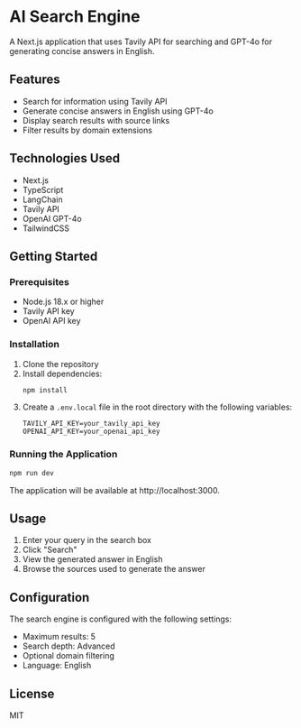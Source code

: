 # AI Search Engine

A Next.js application that uses Tavily API for searching and GPT-4o for generating concise answers in English.

## Features

- Search for information using Tavily API
- Generate concise answers in English using GPT-4o
- Display search results with source links
- Filter results by domain extensions

## Technologies Used

- Next.js
- TypeScript
- LangChain
- Tavily API
- OpenAI GPT-4o
- TailwindCSS

## Getting Started

### Prerequisites

- Node.js 18.x or higher
- Tavily API key
- OpenAI API key

### Installation

1. Clone the repository
2. Install dependencies:
   ```bash
   npm install
   ```
3. Create a `.env.local` file in the root directory with the following variables:
   ```
   TAVILY_API_KEY=your_tavily_api_key
   OPENAI_API_KEY=your_openai_api_key
   ```

### Running the Application

```bash
npm run dev
```

The application will be available at http://localhost:3000.

## Usage

1. Enter your query in the search box
2. Click "Search"
3. View the generated answer in English
4. Browse the sources used to generate the answer

## Configuration

The search engine is configured with the following settings:

- Maximum results: 5
- Search depth: Advanced
- Optional domain filtering
- Language: English

## License

MIT
